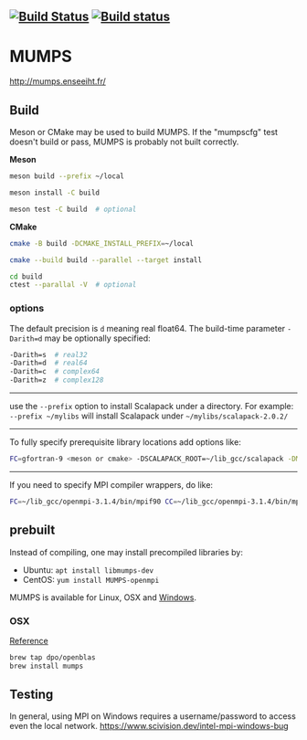 [![Build Status](https://dev.azure.com/mhirsch0512/MUMPS/_apis/build/status/scivision.mumps?branchName=master)](https://dev.azure.com/mhirsch0512/MUMPS/_build/latest?definitionId=6&branchName=master)
[![Build status](https://ci.appveyor.com/api/projects/status/dyonair98wk9u5gv?svg=true)](https://ci.appveyor.com/project/scivision/mumps)
---

# MUMPS

http://mumps.enseeiht.fr/

## Build

Meson or CMake may be used to build MUMPS.
If the "mumpscfg" test doesn't build or pass, MUMPS is probably not built correctly.

**Meson**

```sh
meson build --prefix ~/local

meson install -C build

meson test -C build  # optional
```

**CMake**

```sh
cmake -B build -DCMAKE_INSTALL_PREFIX=~/local

cmake --build build --parallel --target install

cd build
ctest --parallal -V  # optional
```

### options

The default precision is `d` meaning real float64.
The build-time parameter `-Darith=d` may be optionally specified:

```sh
-Darith=s  # real32
-Darith=d  # real64
-Darith=c  # complex64
-Darith=z  # complex128
```

---

use the `--prefix` option to install Scalapack under a directory.
For example: `--prefix ~/mylibs` will install Scalapack under `~/mylibs/scalapack-2.0.2/`

---

To fully specify prerequisite library locations add options like:
```sh
FC=gfortran-9 <meson or cmake> -DSCALAPACK_ROOT=~/lib_gcc/scalapack -DMUMPS_ROOT=~/lib_gcc/mumps -DMPI_ROOT=~/lib_gcc/openmpi-3.1.3
```

---

If you need to specify MPI compiler wrappers, do like:

```sh
FC=~/lib_gcc/openmpi-3.1.4/bin/mpif90 CC=~/lib_gcc/openmpi-3.1.4/bin/mpicc meson build
```

## prebuilt

Instead of compiling, one may install precompiled libraries by:

* Ubuntu: `apt install libmumps-dev`
* CentOS: `yum install MUMPS-openmpi`

MUMPS is available for Linux, OSX and
[Windows](http://mumps.enseeiht.fr/index.php?page=links).


### OSX

[Reference](http://mumps.enseeiht.fr/index.php?page=links)

```sh
brew tap dpo/openblas
brew install mumps
```

## Testing

In general, using MPI on Windows requires a username/password to access even the local network.
https://www.scivision.dev/intel-mpi-windows-bug
